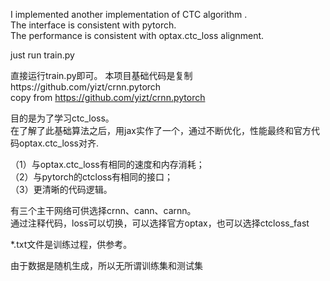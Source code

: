 I implemented another implementation of CTC algorithm .   
The interface is consistent with pytorch.  
The performance is consistent with optax.ctc_loss alignment.  

just run train.py  




直接运行train.py即可。
本项目基础代码是复制https://github.com/yizt/crnn.pytorch  
copy from https://github.com/yizt/crnn.pytorch  

目的是为了学习ctc_loss。  
在了解了此基础算法之后，用jax实作了一个，通过不断优化，性能最终和官方代码optax.ctc_loss对齐.

（1）与optax.ctc_loss有相同的速度和内存消耗；  
（2）与pytorch的ctcloss有相同的接口；  
（3）更清晰的代码逻辑。   
    
  
有三个主干网络可供选择crnn、cann、carnn。   
通过注释代码，loss可以切换，可以选择官方optax，也可以选择ctcloss_fast 
  

*.txt文件是训练过程，供参考。    
  
由于数据是随机生成，所以无所谓训练集和测试集